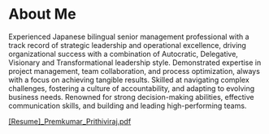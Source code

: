 # About Me 

Experienced Japanese bilingual senior management professional with a track record of strategic leadership and operational excellence, driving organizational success with a combination of Autocratic, Delegative, Visionary and Transformational leadership style. Demonstrated expertise in project management, team collaboration, and process optimization, always with a focus on achieving tangible results. Skilled at navigating complex challenges, fostering a culture of accountability, and adapting to evolving business needs. Renowned for strong decision-making abilities, effective communication skills, and building and leading high-performing teams.
 

[[Resume]_Premkumar_Prithiviraj.pdf](https://github.com/user-attachments/files/19745963/Resume._Premkumar_Prithiviraj.pdf)
